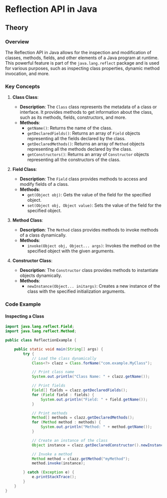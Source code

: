 # Reflection API in Java

## Theory

### Overview

The Reflection API in Java allows for the inspection and modification of classes, methods, fields, and other elements of a Java program at runtime. This powerful feature is part of the `java.lang.reflect` package and is used for various purposes, such as inspecting class properties, dynamic method invocation, and more.

### Key Concepts

1. **Class Class**:
   - **Description**: The `Class` class represents the metadata of a class or interface. It provides methods to get information about the class, such as its methods, fields, constructors, and more.
   - **Methods**:
     - `getName()`: Returns the name of the class.
     - `getDeclaredFields()`: Returns an array of `Field` objects representing all the fields declared by the class.
     - `getDeclaredMethods()`: Returns an array of `Method` objects representing all the methods declared by the class.
     - `getConstructors()`: Returns an array of `Constructor` objects representing all the constructors of the class.

2. **Field Class**:
   - **Description**: The `Field` class provides methods to access and modify fields of a class.
   - **Methods**:
     - `get(Object obj)`: Gets the value of the field for the specified object.
     - `set(Object obj, Object value)`: Sets the value of the field for the specified object.

3. **Method Class**:
   - **Description**: The `Method` class provides methods to invoke methods of a class dynamically.
   - **Methods**:
     - `invoke(Object obj, Object... args)`: Invokes the method on the specified object with the given arguments.

4. **Constructor Class**:
   - **Description**: The `Constructor` class provides methods to instantiate objects dynamically.
   - **Methods**:
     - `newInstance(Object... initargs)`: Creates a new instance of the class with the specified initialization arguments.

### Code Example

#### Inspecting a Class

```java
import java.lang.reflect.Field;
import java.lang.reflect.Method;

public class ReflectionExample {

    public static void main(String[] args) {
        try {
            // Load the class dynamically
            Class<?> clazz = Class.forName("com.example.MyClass");

            // Print class name
            System.out.println("Class Name: " + clazz.getName());

            // Print fields
            Field[] fields = clazz.getDeclaredFields();
            for (Field field : fields) {
                System.out.println("Field: " + field.getName());
            }

            // Print methods
            Method[] methods = clazz.getDeclaredMethods();
            for (Method method : methods) {
                System.out.println("Method: " + method.getName());
            }

            // Create an instance of the class
            Object instance = clazz.getDeclaredConstructor().newInstance();

            // Invoke a method
            Method method = clazz.getMethod("myMethod");
            method.invoke(instance);

        } catch (Exception e) {
            e.printStackTrace();
        }
    }
}
